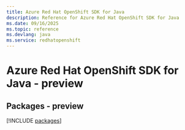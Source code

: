 ```yaml
---
title: Azure Red Hat OpenShift SDK for Java
description: Reference for Azure Red Hat OpenShift SDK for Java
ms.date: 09/16/2025
ms.topic: reference
ms.devlang: java
ms.service: redhatopenshift
---
```

# Azure Red Hat OpenShift SDK for Java - preview
## Packages - preview
[!INCLUDE [packages](red-hat-openshift-index.md)]